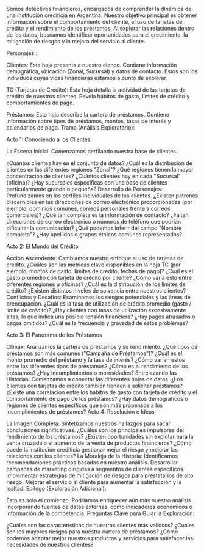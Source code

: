Somos detectives financieros, encargados de comprender la dinámica de una institución crediticia en Argentina. Nuestro objetivo principal es obtener información sobre el comportamiento del cliente, el uso de tarjetas de crédito y el rendimiento de los préstamos. Al explorar las relaciones dentro de los datos, buscamos identificar oportunidades para el crecimiento, la mitigación de riesgos y la mejora del servicio al cliente.

Personajes :

Clientes: Esta hoja presenta a nuestro elenco. Contiene información demográfica, ubicación (Zonal, Sucursal) y datos de contacto. Estos son los individuos cuyas vidas financieras estamos a punto de explorar.

TC (Tarjetas de Crédito): Esta hoja detalla la actividad de las tarjetas de crédito de nuestros clientes. Revela hábitos de gasto, límites de crédito y comportamientos de pago.

Préstamos: Esta hoja describe la cartera de préstamos. Contiene información sobre tipos de préstamos, montos, tasas de interés y calendarios de pago.
Trama (Análisis Exploratorio):

Acto 1: Conociendo a los Clientes 

La Escena Inicial: Comenzamos perfilando nuestra base de clientes.

¿Cuántos clientes hay en el conjunto de datos?
¿Cuál es la distribución de clientes en las diferentes regiones "Zonal"? ¿Qué regiones tienen la mayor concentración de clientes?
¿Cuántos clientes hay en cada "Sucursal" (oficina)? ¿Hay sucursales específicas con una base de clientes particularmente grande o pequeña?
Desarrollo de Personajes: Profundizamos en los perfiles individuales de los clientes.
¿Existen patrones discernibles en las direcciones de correo electrónico proporcionadas (por ejemplo, dominios comunes, correos personales frente a correos comerciales)?
¿Qué tan completa es la información de contacto? ¿Faltan direcciones de correo electrónico o números de teléfono que podrían dificultar la comunicación?
¿Qué podemos inferir del campo "Nombre completo"? ¿Hay apellidos o grupos étnicos comunes representados?

Acto 2: El Mundo del Crédito 

Acción Ascendente: Cambiamos nuestro enfoque al uso de tarjetas de crédito.
¿Cuáles son las métricas clave disponibles en la hoja TC (por ejemplo, montos de gasto, límites de crédito, fechas de pago)?
¿Cuál es el gasto promedio con tarjeta de crédito por cliente? ¿Cómo varía esto entre diferentes regiones u oficinas?
¿Cuál es la distribución de los límites de crédito? ¿Existen distintos niveles de solvencia entre nuestros clientes?
Conflictos y Desafíos: Examinamos los riesgos potenciales y las áreas de preocupación.
¿Cuál es la tasa de utilización de crédito promedio (gasto / límite de crédito)? ¿Hay clientes con tasas de utilización excesivamente altas, lo que indica una posible tensión financiera?
¿Hay pagos atrasados o pagos omitidos? ¿Cuál es la frecuencia y gravedad de estos problemas?

Acto 3: El Panorama de los Préstamos 

Clímax: Analizamos la cartera de préstamos y su rendimiento.
¿Qué tipos de préstamos son más comunes ("Campaña de Préstamos")?
¿Cuál es el monto promedio del préstamo y la tasa de interés? ¿Cómo varían estos entre los diferentes tipos de préstamos?
¿Cómo es el rendimiento de los préstamos? ¿Hay incumplimientos o morosidades?
Entrelazando las Historias: Comenzamos a conectar las diferentes hojas de datos.
¿Los clientes con tarjetas de crédito también tienden a solicitar préstamos?
¿Existe una correlación entre los hábitos de gasto con tarjeta de crédito y el comportamiento de pago de los préstamos?
¿Hay datos demográficos o regiones de clientes específicos que son más propensos a los incumplimientos de préstamos?
Acto 4: Resolución e Ideas

La Imagen Completa: Sintetizamos nuestros hallazgos para sacar conclusiones significativas.
¿Cuáles son los principales impulsores del rendimiento de los préstamos?
¿Existen oportunidades sin explotar para la venta cruzada o el aumento de la venta de productos financieros?
¿Cómo puede la institución crediticia gestionar mejor el riesgo y mejorar las relaciones con los clientes?
La Moraleja de la Historia: Identificamos recomendaciones prácticas basadas en nuestro análisis.
Desarrollar campañas de marketing dirigidas a segmentos de clientes específicos.
Implementar estrategias de mitigación de riesgos para prestatarios de alto riesgo.
Mejorar el servicio al cliente para aumentar la satisfacción y la lealtad.
Epílogo (Exploración Adicional):

Esto es solo el comienzo. Podríamos enriquecer aún más nuestro análisis incorporando fuentes de datos externas, como indicadores económicos o información de la competencia.
Preguntas Clave para Guiar la Exploración:

¿Cuáles son las características de nuestros clientes más valiosos?
¿Cuáles son los mayores riesgos para nuestra cartera de préstamos?
¿Cómo podemos adaptar mejor nuestros productos y servicios para satisfacer las necesidades de nuestros clientes?
